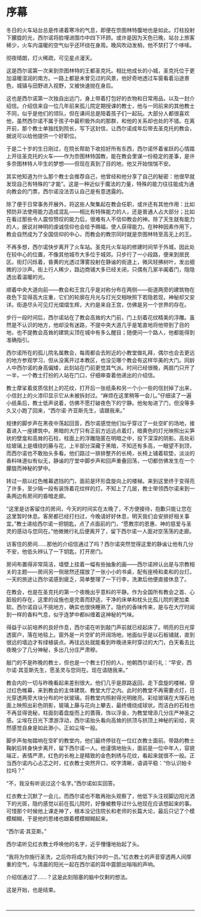 # 序幕

冬日的火车站台总是传递着寒冷的气息，即便在奈图林特腹地也是如此。灯柱投射下朦胧的光，西尔诺将脸埋进围巾中四下环顾。或许是因为天色已晚，站台上旅客稀少，火车内温暖的空气似乎还环绕在身周。晚风吹动发梢，他不禁打了个哆嗦。

彻夜晴朗，灯火稀疏，可见星点漫天。

这是西尔诺第一次来到奈图林特的王都圣克托。相比他成长的小城，圣克托位于更加温暖湿润的南方。一路上都是未曾见过的风景，他好奇地透过车窗看着沿途景色，城镇与田野进入视野，又被快速抛在身后。

这也是西尔诺第一次独自出远门，身上带着打包好的衣物和日常用品，以及一封介绍信。介绍信来自一位几年前来孤儿院定期授课的教士，他与一同前来的其他教士不同，似乎是他们的领队，但在课间总是陪着孩子们一起玩。大部分人都很喜欢他，虽然西尔诺不属于孩子中最积极外向的那群，和他的关系却也处的不错。在离开前，那个教士单独找到院长，写下这封信，让西尔诺成年后带去圣克托的教会，据说可以给他提供一个好职位。

于是二十岁的生日刚过，在院长帮助下收拾好所有东西，西尔诺怀着雀跃的心情踏上开往圣克托的火车——作为奈图林特国教，能在教会里谋一份稳定的差事，是许多奈图林特人毕生的梦想——但现在真到了目的地，他又开始惴惴不安。

其实他知道为什么那个教士会推荐自己，他曾经和他分享了自己的秘密：他很早就发现自己有特殊的“才能”。这是一种近似于魔法的力量，特殊的能力往往能成为通向教会的门票，西尔诺没法否认自己是有意透露的。

除了便于日常事务开展外，将这些人聚集起在教会任职，或许还有其他作用：比如预防非法使用能力造成混乱——相比有特殊能力的人，还是普通人占大部分；比如在看过那些令人震惊赞叹的能力后，很难有人不信仰教会的神。除了天生就有能力的人，据说对神明的虔诚信仰也会给予赐福，使人获得能力。在种种因素作用下，教会自然成为了全国信仰的中心，而教会的教宗同时就是奈图林特至高无上的王。

不再多想，西尔诺快步离开了火车站。圣克托火车站的修建时间早于外城，因此处在较中心的位置，不像其他城市大多位于城郊。只步行了一小段路，便来到居民区。街灯闪烁着，昏黄的光透过薄雾投射在静谧的街道上，微风轻拂树叶，发出细微的沙沙声。街上行人稀少，路边商铺大多已经关闭，只偶有几家半阖着门，隐隐透出着温暖的光。

顺着中央大道向前——教会和王宫几乎是对称分布在两侧——街道两旁的建筑物在夜色下显得高大庄重，它们的轮廓在月光与灯光交相映照下若隐若现，神秘却又安详。街道尽头可见灯光熠熠生辉，大约是来自王宫，仿佛是另一个世界的存在。

步行一段时间后，西尔诺站在了教会高耸的大门前，门上刻着花纹精美的浮雕。虽然是不认识的地方，他却没有迷路，不提中央大道几乎是笔直地将他带到了目的地，也不提教会高耸的建筑尖顶在城中有多么醒目；随便问一个路人，他都能得到准确指引。

西尔诺所在的孤儿院名属教会，每周都会去附近的小教堂做礼拜，偶尔也会去更远的地方参观学习，但从没离开过本教区，也没见哪个教会有这样华美的大门。同龄人中西尔诺的身高偏矮，此刻站在门前更觉其气派。时间已经很晚，两扇门只开了一半，一个教士打扮的人站在门口，仔细审查着他递出的介绍信。

教士摩挲着皮质信封上的花纹，打开后一张纸条和另一个小一些的信封掉了出来，小信封上的火漆印显示它从未被拆封过。“麻烦在这里稍等一会儿。”仔细读了一遍小纸条后，教士低声说着，仿佛不愿打破夜色下的宁静。他匆匆进了门，但没等多久又小跑了回来，“西尔诺·齐亚斯先生，请跟我来。”

规律的脚步声在黑夜中荡起回音，西尔诺感觉他们似乎穿过了一处空旷的场地，接着进入一座建筑中。黑暗的大厅只有正前方远远点着灯，暗黄色的灯光映照出尖笋状的壁龛和高耸的石柱，柱面上的浮雕隐匿在明暗之中，投下深深的阴影。高处彩绘玻璃上是缠绕的藤与花，上半部分深藏于黑暗，不知还有多高，一眼望不到顶，而西尔诺也不敢抬头多看。他们路过一排排整齐的长椅，长椅上铺着软垫，淡淡的香料味道似有似无，静谧的厅堂中脚步声和回声重叠回荡，一切都仿佛发生在一个朦胧而神秘的梦中。

转过一扇以红色帷幕遮挡的门，面前是环形盘旋向上的楼梯。来到这里终于变得亮了许多，至少隔一段有装饰着花纹样的灯。不知上了几层，教士带领西尔诺来到一条两边有房间的昏暗走廊。

“这里是访客留住的房间，今天的时间实在太晚了，不方便接待，抱歉只能让您在这里暂时休息。客房都已经打扫过，今晚请好好休息，明天我们会安排好相关事宜。”教士递给西尔诺一把钥匙，点了点面前的门，“愿教宗的恩惠、神的慈爱与圣灵的感动与您同在。”他微微行礼后便离开了，留下西尔诺一人面对空荡荡的走廊。

访客住的房间……那他的介绍信通过了吗？西尔诺突然觉得这里的静谧让他有几分不安，他低头辨认了一下钥匙，打开房门。

房间布置得非常简洁，墙壁上挂着一幅有些抽象的画——西尔诺辨认出是与宗教相关的主题——房间另一侧居然还摆放了一张小小的书桌，配有座椅和柔和的台灯。一天的旅途让西尔诺感到疲乏，简单整理了一下行李，洗漱后他便直接休息了。

在教会，也是在圣克托的第一个夜晚出乎意料的平静。作为全国所有教会之首、心脏般的存在，这里的设施也是完善而舒适，干净的床单和枕头比孤儿院的更加柔软。西尔诺自认不挑地方，确实也很快睡熟了。隐约的香味传来，是与在大厅时闻到一样的香料气息，似乎连梦中都纠缠着这神秘的气味。

得益于以前培养的良好作息，西尔诺在听到敲门声前就已经起床了。明亮的日光穿透窗户，落在地毯上。窗外是一片空旷的开阔场地，地面似乎是以石板铺就，直到很远的墙边才有绿植装点。再往远处就能看到昨晚进来时穿过的大门，白天看去比夜晚少了几分神秘，多出几分庄严肃穆。

敲门的不是昨晚的教士，但也是一个教士打扮的人，他朝西尔诺行礼：“早安，西尔诺·其亚斯先生，愿圣灵与您同在。现在请随我来。”

教会内的一切与昨晚看起来差别很大。他们几乎是原路返回，走下盘旋的楼梯，穿过红色帷幕，来到教会的主体建筑、教堂大厅之内。此时的教堂不再需要点灯，日光穿透两旁大块分布的叶状玻璃，将教堂内照射得光明敞亮。彩绘玻璃在大理石地面上映照出彩色阴影，玻璃上藤与花向上攀去，最终缠绕成球状。而洁白的石柱也不再显得诡秘，柱面刻着盘旋而上的蔷薇，饰以浮金，为教堂增添几分庄严神圣之感。尘埃在日光下漂游浮动，西尔诺抬头看向高耸的拱顶与拱顶上神秘的彩绘，突然感觉自身是如此渺小，正如尘埃一般。

脚步声匆匆踏响在空旷的教堂内，他们最终停驻在一位红衣教士面前。带路的教士鞠躬后转身快步离开，留下西尔诺一人。他谨慎地抬头，面前是一位中年人，容貌端正，表情严肃，红色的长袍上是精致的金色刺绣与花纹，看起来就很不一般。正当西尔诺内心忐忑之时，红衣教士突然开口，咬字清晰，语调平稳：“你认识帕卡拉吗？”

“不，我没有听说过这个名字。”西尔诺如实回答。

红衣教士沉默了一会儿，而西尔诺也不敢再抬头观察了，他低下头注视脚边阳光洒下的光斑，隐约感觉以前在孤儿院时，好像被教导过什么他现在应该想起来的事。可惜那个时候他上课走神了，根本没记住院长和老师的长篇大论，最后只记了个模模糊糊，于是他的思绪也跟着模模糊糊起来。

“西尔诺·其亚斯。”

西尔诺听见红衣教士呼唤他的名字，近乎懵懂地抬起了头。

“我将为你施行圣洗，之后你将成为我们中的一员。”红衣教士的声音穿透两人间厚重的空气，与清晨的阳光一起在西尔诺的耳中震颤出嗡嗡的声响。

介绍信通过了……？这是此刻阻塞的脑中仅剩的想法。

这是开始，也是结束。

<br>

---
